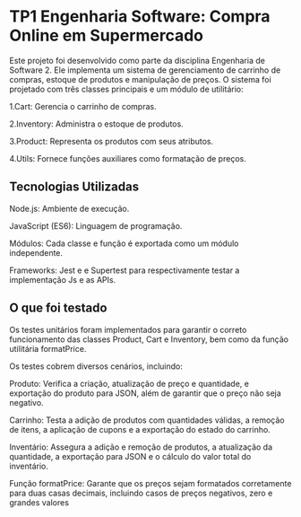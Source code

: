 # **TP1 Engenharia Software: Compra Online em Supermercado**

Este projeto foi desenvolvido como parte da disciplina Engenharia de Software 2. Ele implementa um sistema de gerenciamento de carrinho de compras, estoque de produtos e manipulação de preços. O sistema foi projetado com três classes principais e um módulo de utilitário:

  1.Cart: Gerencia o carrinho de compras.
  
  2.Inventory: Administra o estoque de produtos.
  
  3.Product: Representa os produtos com seus atributos.
  
  4.Utils: Fornece funções auxiliares como formatação de preços.

## **Tecnologias Utilizadas**

  Node.js: Ambiente de execução.

  JavaScript (ES6): Linguagem de programação.
  
  Módulos: Cada classe e função é exportada como um módulo independente.

  Frameworks: Jest e e Supertest para respectivamente testar a implementação Js e as APIs.

 ## **O que foi testado** 
  Os testes unitários foram implementados para garantir o correto funcionamento das classes Product, Cart e Inventory, bem como da função utilitária formatPrice. 
  
  Os testes cobrem diversos cenários, incluindo:

  Produto: Verifica a criação, atualização de preço e quantidade, e exportação do produto para JSON, além de garantir que o preço não seja negativo.
  
  Carrinho: Testa a adição de produtos com quantidades válidas, a remoção de itens, a aplicação de cupons e a exportação do estado do carrinho.
  
  Inventário: Assegura a adição e remoção de produtos, a atualização da quantidade, a exportação para JSON e o cálculo do valor total do inventário.
  
  Função formatPrice: Garante que os preços sejam formatados corretamente para duas casas decimais, incluindo casos de preços negativos, zero e grandes valores
    
   
